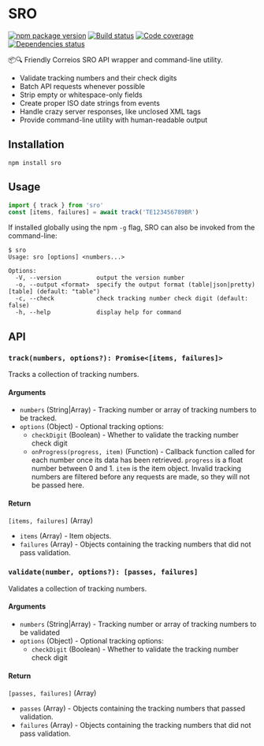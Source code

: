 # SRO

[![npm package version](https://img.shields.io/npm/v/sro.svg)](https://www.npmjs.com/package/sro)
[![Build status](https://img.shields.io/github/actions/workflow/status/rbardini/sro/main.yml)](https://github.com/rbardini/sro/actions)
[![Code coverage](https://img.shields.io/codecov/c/github/rbardini/sro.svg)](https://codecov.io/gh/rbardini/sro)
[![Dependencies status](https://img.shields.io/librariesio/release/npm/sro)](https://libraries.io/npm/sro)

📦🔍 Friendly Correios SRO API wrapper and command-line utility.

- Validate tracking numbers and their check digits
- Batch API requests whenever possible
- Strip empty or whitespace-only fields
- Create proper ISO date strings from events
- Handle crazy server responses, like unclosed XML tags
- Provide command-line utility with human-readable output

## Installation

    npm install sro

## Usage

```js
import { track } from 'sro'
const [items, failures] = await track('TE123456789BR')
```

If installed globally using the npm `-g` flag, SRO can also be invoked from the command-line:

```console
$ sro
Usage: sro [options] <numbers...>

Options:
  -V, --version          output the version number
  -o, --output <format>  specify the output format (table|json|pretty) [table] (default: "table")
  -c, --check            check tracking number check digit (default: false)
  -h, --help             display help for command
```

## API

### `track(numbers, options?): Promise<[items, failures]>`

Tracks a collection of tracking numbers.

#### Arguments

- `numbers` (String|Array) - Tracking number or array of tracking numbers to be tracked.
- `options` (Object) - Optional tracking options:
  - `checkDigit` (Boolean) - Whether to validate the tracking number check digit
  - `onProgress(progress, item)` (Function) - Callback function called for each number once its data has been retrieved. `progress` is a float number between 0 and 1. `item` is the item object. Invalid tracking numbers are filtered before any requests are made, so they will not be passed here.

#### Return

`[items, failures]` (Array)

- `items` (Array) - Item objects.
- `failures` (Array) - Objects containing the tracking numbers that did not pass validation.

### `validate(number, options?): [passes, failures]`

Validates a collection of tracking numbers.

#### Arguments

- `numbers` (String|Array) - Tracking number or array of tracking numbers to be validated
- `options` (Object) - Optional tracking options:
  - `checkDigit` (Boolean) - Whether to validate the tracking number check digit

#### Return

`[passes, failures]` (Array)

- `passes` (Array) - Objects containing the tracking numbers that passed validation.
- `failures` (Array) - Objects containing the tracking numbers that did not pass validation.
